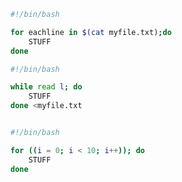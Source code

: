
```bash
#!/bin/bash

for eachline in $(cat myfile.txt);do
    STUFF
done

```

```bash
#!/bin/bash

while read l; do
    STUFF
done <myfile.txt
```

```bash

#!/bin/bash

for ((i = 0; i < 10; i++)); do
    STUFF
done

```

